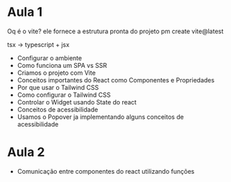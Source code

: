 # Aula 1
Oq é o vite? ele fornece a estrutura pronta do projeto
pm create vite@latest

tsx -> typescript + jsx

* Configurar o ambiente
* Como funciona um SPA vs SSR
* Criamos o projeto com Vite
* Conceitos importantes do React como Componentes e Propriedades
* Por que usar o Tailwind CSS
* Como configurar o Tailwind CSS
* Controlar o Widget usando State do react
* Conceitos de acessibilidade
* Usamos o Popover ja implementando alguns conceitos de acessibilidade

# Aula 2
* Comunicação entre componentes do react utilizando funções